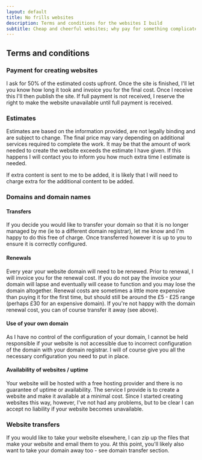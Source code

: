 ```yaml
---
layout: default
title: No frills websites
description: Terms and conditions for the websites I build
subtitle: Cheap and cheerful websites; why pay for something complicated if you don't need it.
---
```


## Terms and conditions

### Payment for creating websites

I ask for 50% of the estimated costs upfront. Once the site is finished, I'll let you know how long it took and invoice you for the final cost. Once I receive this I'll then publish the site. If full payment is not received, I reserve the right to make the website unavailable until full payment is received.

### Estimates

Estimates are based on the information provided, are not legally binding and are subject to change. The final price may vary depending on additional services required to complete the work.
It may be that the amount of work needed to create the website exceeds the estimate I have given. If this happens I will contact you to inform you how much extra time I estimate is needed.

If extra content is sent to me to be added, it is likely that I will need to charge extra for the additional content to be added.

### Domains and domain names

#### Transfers

If you decide you would like to transfer your domain so that it is no longer managed by me (ie to a different domain registrar), let me know and I'm happy to do this free of charge. Once transferred however it is up to you to ensure it is correctly configured.

#### Renewals

Every year your website domain will need to be renewed. Prior to renewal, I will invoice you for the renewal cost. If you do not pay the invoice your domain will lapse and eventually will cease to function and you may lose the domain altogether. Renewal costs are sometimes a little more expensive than puying it for the first time, but should still be around the £5 - £25 range (perhaps £30 for an expensive domain). If you're not happy with the domain renewal cost, you can of course transfer it away (see above).

#### Use of your own domain

As I have no control of the configuration of your domain, I cannot be held responsible if your website is not accessible due to incorrect configuration of the domain with your domain registrar. I will of course give you all the necessary configuration you need to put in place.

#### Availability of websites / uptime

Your website will be hosted with a free hosting provider and there is no guarantee of uptime or availability. The service I provide is to create a website and make it available at a minimal cost. Since I started creating websites this way, however, I've not had any problems, but to be clear I can accept no liability if your website becomes unavailable.

### Website transfers

If you would like to take your website elsewhere, I can zip up the files that make your website and email them to you. At this point, you'll likely also want to take your domain away too - see domain transfer section.
